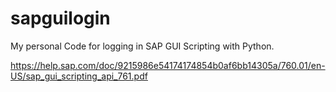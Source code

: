 # sapguilogin
My personal Code for logging in SAP GUI Scripting with Python.

https://help.sap.com/doc/9215986e54174174854b0af6bb14305a/760.01/en-US/sap_gui_scripting_api_761.pdf
